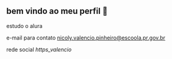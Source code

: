 ## bem vindo ao meu perfil 💋

estudo o alura 

e-mail para contato nicoly.valencio.pinheiro@escoola.pr.gov.br 

rede social _https_valencio_


